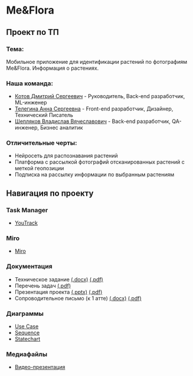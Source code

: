 # Me&Flora

## Проект по ТП

### Тема:

Мобильное приложение для идентификации растений по фотографиям Me&Flora. Информация о растениях.

### Наша команда:

- [Котов Дмитрий Сергеевич](https://github.com/DmitryKotx) - Руководитель, Back-end разработчик, ML-инженер
- [Телегина Анна Сергеевна](https://github.com/annusshka) - Front-end разработчик, Дизайнер, Технический Писатель
- [Шепляков Владислав Вячеславович](https://github.com/bladway) - Back-end разработчик, QA-инженер, Бизнес аналитик

### Отличительные черты:

- Нейросеть для распознавания растений
- Платформа с рассылкой фотографий отсканированных растений с меткой геопозиции
- Подписка на рассылку информации по выбранным растениям

## Навигация по проекту

### Task Manager

- [YouTrack](https://annushka.youtrack.cloud/projects/fa558d91-49ca-4ec1-bd8f-d99f76482b63)

### Miro

- [Miro](https://miro.com/app/board/uXjVNlotI-0=/?share_link_id=423741448147)

### Документация

- Техническое задание [(.docx)](Documentation/Техническое_задание.docx) [(.pdf)](Documentation/Техническое_задание.pdf)
- Перечень задач [(.pdf)](Documentation/перечень_задач.pdf)
- Презентация проекта [(.pptx)](Documentation/Green-Modern-Nature-Presentation.pptx) [(.pdf)](Documentation/Green-Modern-Nature-Presentation.pdf)
- Сопроводительное письмо (к 1 атте) [(.docx)](Documentation/Сопроводительное-письмо.docx) [(.pdf)](Documentation/Сопроводительное-письмо.pdf)

### Диаграммы

- [Use Case](Diagrams/Диаграммы-прецедентов)  
- [Sequence](Diagrams/Диаграммы-последовательностей)  
- [Statechart](Diagrams/Диаграммы-состояний)  

### Медиафайлы

- [Видео-презентация](https://www.youtube.com/watch?v=aEC6B9noEGg&ab)
